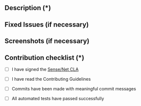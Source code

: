 <!---
    Thank you for contributing to Sensenet.
    Fields marked with (*) are required. Please don't remove the template.
-->

## Description (*)
<!---
   Please provide a brief description of this PR.
-->

## Fixed Issues (if necessary)
<!---
    Please mention all the relevant issues this PR fixes.
-->

## Screenshots (if necessary)
<!---
  Provide relevant screenshots for the error fixed or the feature introduced. You can upload JPEGs, PNGs, or GIFs.
-->

## Contribution checklist (*)
 - [ ] I have signed the [Sense/Net CLA](https://cla-assistant.io/SenseNet/sensenet)
 - [ ] I have read the Contributing Guidelines
 - [ ] Commits have been made with meaningful commit messages
 - [ ] All automated tests have passed successfully 
 
